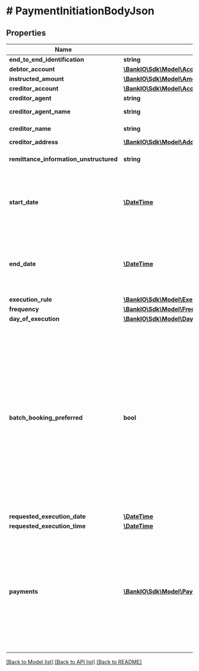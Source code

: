 # # PaymentInitiationBodyJson

## Properties

Name | Type | Description | Notes
------------ | ------------- | ------------- | -------------
**end_to_end_identification** | **string** |  | [optional] 
**debtor_account** | [**\BankIO\Sdk\Model\AccountReference**](AccountReference.md) |  | 
**instructed_amount** | [**\BankIO\Sdk\Model\Amount**](Amount.md) |  | 
**creditor_account** | [**\BankIO\Sdk\Model\AccountReference**](AccountReference.md) |  | 
**creditor_agent** | **string** | BICFI | [optional] 
**creditor_agent_name** | **string** | Creditor agent name. | [optional] 
**creditor_name** | **string** | Creditor name. | 
**creditor_address** | [**\BankIO\Sdk\Model\Address**](Address.md) |  | [optional] 
**remittance_information_unstructured** | **string** | Unstructured remittance information. | [optional] 
**start_date** | [**\DateTime**](\DateTime.md) | The first applicable day of execution starting from this date is the first payment. | 
**end_date** | [**\DateTime**](\DateTime.md) | The last applicable day of execution. If not given, it is an infinite standing order. | [optional] 
**execution_rule** | [**\BankIO\Sdk\Model\ExecutionRule**](ExecutionRule.md) |  | [optional] 
**frequency** | [**\BankIO\Sdk\Model\FrequencyCode**](FrequencyCode.md) |  | 
**day_of_execution** | [**\BankIO\Sdk\Model\DayOfExecution**](DayOfExecution.md) |  | [optional] 
**batch_booking_preferred** | **bool** | If this element equals &#39;true&#39;, the PSU prefers only one booking entry.  If this element equals &#39;false&#39;, the PSU prefers individual booking of all contained individual transactions.   The ASPSP will follow this preference according to contracts agreed on with the PSU. | [optional] 
**requested_execution_date** | [**\DateTime**](\DateTime.md) |  | [optional] 
**requested_execution_time** | [**\DateTime**](\DateTime.md) |  | [optional] 
**payments** | [**\BankIO\Sdk\Model\PaymentInitiationBulkElementJson[]**](PaymentInitiationBulkElementJson.md) | A list of generic JSON bodies payment initations for bulk payments via JSON.  Note: Some fields from single payments do not occcur in a bulk payment element | 

[[Back to Model list]](../../README.md#documentation-for-models) [[Back to API list]](../../README.md#documentation-for-api-endpoints) [[Back to README]](../../README.md)


